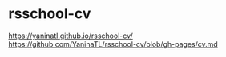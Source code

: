 # rsschool-cv
https://yaninatl.github.io/rsschool-cv/ </br> https://github.com/YaninaTL/rsschool-cv/blob/gh-pages/cv.md
